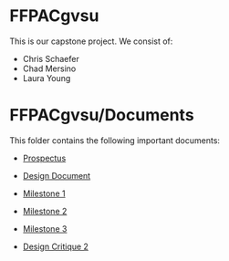 # FFPACgvsu
This is our capstone project. We consist of:
* Chris Schaefer
* Chad Mersino
* Laura Young

# FFPACgvsu/Documents
This folder contains the following important documents:
* [Prospectus]
* [Design Document]
* [Milestone 1]
* [Milestone 2]
* [Milestone 3]
* [Design Critique 2]

  [Prospectus]:      <https://github.com/chadthegreat/FFPACgvsu/blob/master/Documents/Prospectus.docx>
  [Design Document]: <https://github.com/chadthegreat/FFPACgvsu/blob/master/Documents/DesignDocument.pdf>
  [Milestone 1]: <https://github.com/chadthegreat/FFPACgvsu/blob/master/Documents/Milestone.docx>
  [Milestone 2]: <https://github.com/chadthegreat/FFPACgvsu/blob/master/Documents/Milestone2TeamGVSUreport.pdf>
  [Milestone 3]: <https://github.com/chadthegreat/FFPACgvsu/blob/master/Documents/Milestone3.pdf>
  [Design Critique 2]: <https://github.com/chadthegreat/FFPACgvsu/blob/master/Documents/DesignCritique2.pdf>
